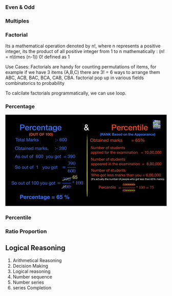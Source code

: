 

### Even & Odd

### Multiples 

### Factorial 
Its a mathematical operation denoted by n!, where n represents a positive integer,
its the product of all positive integer from 1 to n 
mathematically : (n! = n\times (n-1)) 
0! defined as 1

Use Cases: Factorials are handy for counting permutations of items, for example if we have 3 items (A,B,C) 
there are  3! = 6 ways to arrange them ABC, ACB, BAC, BCA, CAB, CBA. factorial pop up in various fields
combinatorics to probability

To calcilate factorials programmatically, we can use loop.

### Percentage


![alt text](image.png)

### Percentile

### Ratio Proportion











## Logical Reasoning
1. Arithmetical Reasoning
2. Decision Making
3. Logical reasoning
4. Number sequence
5. Number series
6. series Completion
